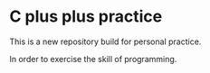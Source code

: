 # C plus plus practice
This is a new repository build for personal practice.

In order to exercise the skill of programming.
